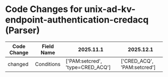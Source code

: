 # Code Changes for unix-ad-kv-endpoint-authentication-credacq (Parser)

| Code Change | Field Name | 2025.11.1 | 2025.12.1 |
|-------------|------------|-----------|------------|
| changed | Conditions | ['PAM:setcred', 'type=CRED_ACQ'] | ['CRED_ACQ', 'PAM:setcred'] |